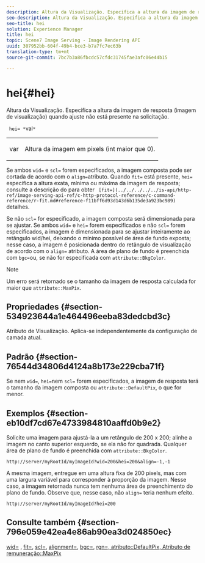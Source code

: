 ```yaml
---
description: Altura da Visualização. Especifica a altura da imagem de resposta (imagem de visualização) quando ajuste não está presente na solicitação.
seo-description: Altura da Visualização. Especifica a altura da imagem de resposta (imagem de visualização) quando ajuste não está presente na solicitação.
seo-title: hei
solution: Experience Manager
title: hei
topic: Scene7 Image Serving - Image Rendering API
uuid: 307952bb-604f-49b4-bce3-b7a7fc7ec63b
translation-type: tm+mt
source-git-commit: 7bc7b3a86fbcdc57cfdc31745fae3afc06e44b15

---
```



# hei{#hei}

Altura da Visualização. Especifica a altura da imagem de resposta (imagem de visualização) quando ajuste não está presente na solicitação.

` hei= *`val`*`

<table id="simpletable_1A36827B6E6647888A4E6E868975D716"> 
 <tr class="strow"> 
  <td class="stentry"> <p> <span class="codeph"> <span class="varname"> var </span></span> </p> </td> 
  <td class="stentry"> <p>Altura da imagem em pixels (int maior que 0). </p> </td> 
 </tr> 
</table>

Se ambos `wid=` e `scl=` forem especificados, a imagem composta pode ser cortada de acordo com o `align=`atributo. Quando `fit=` está presente, `hei=` especifica a altura exata, mínima ou máxima da imagem de resposta; consulte a descrição do para obter ` [fit=](../../../../../is-api/http-ref/image-serving-api-ref/c-http-protocol-reference/c-command-reference/r-fit.md#reference-f11bff6d93d143d6b135de3a923bc989)` detalhes.

Se não `scl=` for especificado, a imagem composta será dimensionada para se ajustar. Se ambos `wid=` e `hei=` forem especificados e não `scl=` forem especificados, a imagem é dimensionada para se ajustar inteiramente ao retângulo wid/hei, deixando o mínimo possível de área de fundo exposta; nesse caso, a imagem é posicionada dentro do retângulo de visualização de acordo com o `align=` atributo. A área de plano de fundo é preenchida com `bgc=`ou, se não for especificada com `attribute::BkgColor`.

>[!NOTE]
>
>Um erro será retornado se o tamanho da imagem de resposta calculada for maior que `attribute::MaxPix`.

## Propriedades {#section-534923644a1e464496eeba83dedcbd3c}

Atributo de Visualização. Aplica-se independentemente da configuração de camada atual.

## Padrão {#section-76544d34806d4124a8b173e229cba71f}

Se nem `wid=`, `hei=`nem `scl=` forem especificados, a imagem de resposta terá o tamanho da imagem composta ou `attribute::DefaultPix`, o que for menor.

## Exemplos {#section-eb10df7cd67e4733984810aaffd0b9e2}

Solicite uma imagem para ajustá-la a um retângulo de 200 x 200; alinhe a imagem no canto superior esquerdo, se ela não for quadrada. Qualquer área de plano de fundo é preenchida com `attribute::BkgColor`.

`http://server/myRootId/myImageId?wid=200&hei=200&align=-1,-1`

A mesma imagem, entregue em uma altura fixa de 200 pixels, mas com uma largura variável para corresponder à proporção da imagem. Nesse caso, a imagem retornada nunca tem nenhuma área de preenchimento do plano de fundo. Observe que, nesse caso, não `align=` teria nenhum efeito.

`http://server/myRootId/myImageId?hei=200`

## Consulte também {#section-796e059e42ea4e86ab90ea3d024850ec}

[wid=](../../../../../is-api/http-ref/image-serving-api-ref/c-http-protocol-reference/c-command-reference/r-is-http-wid.md#reference-bfeadcb67bf4485f851eb21345527e47) , [fit=](../../../../../is-api/http-ref/image-serving-api-ref/c-http-protocol-reference/c-command-reference/r-fit.md#reference-f11bff6d93d143d6b135de3a923bc989), [scl=](../../../../../is-api/http-ref/image-serving-api-ref/c-http-protocol-reference/c-command-reference/r-scl.md#reference-b2a74e493d0d407e98fe350551ba3fcc), [alignment=](../../../../../is-api/http-ref/image-serving-api-ref/c-http-protocol-reference/c-command-reference/r-align.md#reference-b7d6b87c75124d78884f916dd6544bc7), [bgc=](../../../../../is-api/http-ref/image-serving-api-ref/c-http-protocol-reference/c-command-reference/r-bgc.md#reference-53376175f617446fbe5c69120f834b88), [](../../../../../is-api/http-ref/image-serving-api-ref/c-http-protocol-reference/c-command-reference/r-rgn.md#reference-daa9b80e0d8c4b1aa67d116b578d592f)[](../../../../../is-api/image-catalog/image-serving-api-ref/c-image-catalog-reference/c-attributes-reference/r-defaultpix.md#reference-996b2c22b30f4fd9b970c84063306df1)[rgn=, atributo::DefaultPix, Atributo de remuneração::MaxPix](../../../../../is-api/image-catalog/image-serving-api-ref/c-image-catalog-reference/c-attributes-reference/r-maxpix.md#reference-e167d396ac794079ba8b5e6eb16eeda5)
